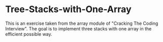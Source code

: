 # Tree-Stacks-with-One-Array
This is an exercise taken from the array module of "Cracking The Coding Interview".
The goal is to implement three stacks with one array in the efficient possible way.
